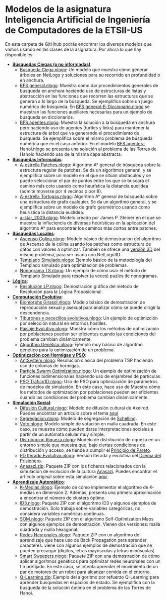 # Modelos de la asignatura Inteligencia Artificial de Ingeniería de Computadores de la ETSII-US

En esta carpeta de GitHhub podrás encontrar los diversos modelos que vamos usando en las clases de la asignatura. Por ahora lo que hay disponible es:

+ [**Búsquedas Ciegas (o no informadas)**](http://www.cs.us.es/~fsancho/?e=95):
  + [Busqueda Ciega.nlogo](https://github.com/fsancho/IA/blob/master/Busquedas%20no%20informadas/Busqueda%20Ciega.nlogo): Un modelo que muestra cómo generar árboles en NetLogo y soluciones para su recorrido en profundidad o en anchura.
  + [BFS general.nlogo](https://github.com/fsancho/IA/blob/master/Busquedas%20no%20informadas/BFS%20general.nlogo): Muestra cómo dar procedimientos generales de búsqueda en anchura haciendo uso de estructuras de listas y abstracción en las funciones que recorren las estructuras que se generan a lo largo de la búsqueda. Se ejemplifica sobre un juego numérico de búsqueda. En [BFS general-Ej Diccionario.nlogo](https://github.com/fsancho/IA/blob/master/Busquedas%20no%20informadas/BFS%20general-Ej%20Diccionario.nlogo) se muestran las funciones auxiliares necesarias para un ejemplo de búsqueda en diccionarios.
  + [BFS agentes.nlogo](https://github.com/fsancho/IA/blob/master/Busquedas%20no%20informadas/BFS%20agentes.nlogo): Muestra la solución a la búsqueda en anchura pero haciendo uso de agentes (turtles y links) para mantener la estructura de árbol que va generando el procedimiento de búsqueda. Se ejemplifica sobre el mismo problema de búsqueda numérica que en el caso anterior. En el modelo [BFS agentes-Hanoi.nlogo](https://github.com/fsancho/IA/blob/master/Busquedas%20no%20informadas/BFS%20agentes%20-%20Hanoi.nlogo) se presenta una solución al problema de las Torres de Hanoio haciendo uso de la misma capa abstracta.
+ [**Búsquedas Informadas**](http://www.cs.us.es/~fsancho/?e=62):
  + [A-estrella Patches.nlogo](https://github.com/fsancho/IA/blob/master/Busquedas%20Informadas/A-estrella%20Patches.nlogo): Algoritmo A* general de búsqueda sobre la estructura regular de patches. Se da un algoritmos general, y se ejemplifica sobre un modelo en el que se sitúan obstáculos y se puede seleccionar el par de puntos entre los que se buscará el camino más coto usando como heurística la distancia euclídea (admite moverse por 4 vecinos o por 8).
  + [A-estrella Tortugas.nlogo](https://github.com/fsancho/IA/blob/master/Busquedas%20Informadas/A-estrella%20Tortugas.nlogo): Algoritmo A* general de búsqueda sobre una estructura de grafo cualquier. Se da un algoritmo general, y se ejemplifica sobre un modelo de grafo geométrico usando como heurística la distancia euclídea.
  + [a-star_2009.nlogo](https://github.com/fsancho/IA/blob/master/Busquedas%20Informadas/a-star_2009.nlogo): Modelo creado por James P. Steiner en el que se muestra la influciencia de diversas heurísticas en la aplicación del algoritmo A* para encontrar los caminos más cortos entre patches.
+ [**Búsquedas Locales**](http://www.cs.us.es/~fsancho/?e=96):
  + [Ascenso Colina.nlogo](https://github.com/fsancho/IA/blob/master/Busquedas%20Locales/Ascenso%20Colina.nlogo): Modelo básico de demostración del algoritmo de Ascenso de la colina usando los patches como estructura de datos con valores a optimizar. También se ofrece una [versión 3D](https://github.com/fsancho/IA/blob/master/Busquedas%20Locales/Ascenso%20Colina%203D.nlogo3d) del mismo problema, para ser usada con NetLogo3D.
  + [Templado Simulado.nlogo](https://github.com/fsancho/IA/blob/master/Busquedas%20Locales/Templado%20Simulado.nlogo): Ejemplo básico de la metodología del Templado simulado para optimización de problemas.
  + [Nonograma TS.nlogo](https://github.com/fsancho/IA/blob/master/Busquedas%20Locales/Nonograma%20TS.nlogo): Un ejemplo de cómo usar el método de Templado Simulado para resolver (a veces) puzles de nonogramas.
+ [**Lógica**](http://www.cs.us.es/~fsancho/?e=120):
  + [Resolución LP.nlogo](https://github.com/fsancho/IA/blob/master/Logica/Resolucion%20LP.nlogo): Demostración gráfica del método de Resolución para la Lógica Proposicional.
+ [**Computación Evolutiva**](http://www.cs.us.es/~fsancho/?e=65):
  + [Biomorphs Girasol.nlogo](https://github.com/fsancho/IA/blob/master/Computacion%20Evolutiva/Biomorphs%20Girasol.nlogo): Modelo básico de demostración de reproducción sexual y asexual para analizar cómo se puede dirigir la descendencia.
  + [Tiburones y pececillos evolutivos.nlogo](https://github.com/fsancho/IA/blob/master/Computacion%20Evolutiva/Tiburones%20y%20pececillos%20evolutivos.nlogo): Un ejemplo de optimizción por selección natural en entornos hostiles.
  + [Paisaje Evolutivo.nlogo](https://github.com/fsancho/IA/blob/master/Computacion%20Evolutiva/Paisaje%20Evolutivo.nlogo): Muestra cómo los métodos de optimización por poblaciones pueden ser eficientes cuando las condiciones del problema cambian dinámicamente.
  + [Algoritmo Genético.nlogo](https://github.com/fsancho/IA/blob/master/Computacion%20Evolutiva/Algoritmo%20Genetico.nlogo): Ejemplo muy básico de algoritmo genético para la optimización de un problema.
+ [**Optimización con Hormigas**](http://www.cs.us.es/~fsancho/?e=71)[ **y PSO**](http://www.cs.us.es/~fsancho/?e=70):
  + [AntSystem.nlogo](https://github.com/fsancho/IA/blob/master/Optimizacion_AS_PSO/AntSystem.nlogo): Resolución clásica del problema TSP haciendo uso de colonias de hormigas.
  + [Particle Swarm Optimization.nlogo](https://github.com/fsancho/IA/blob/master/Optimizacion_AS_PSO/Particle%20Swarm%20Optimization.nlogo): Un ejemplo de optimización de funciones bidimensionales haciendo uso de enjambres de partículas.
  + [PSO Trafico1D.nlogo](https://github.com/fsancho/IA/blob/master/Optimizacion_AS_PSO/PSO%20Trafico1D.nlogo): Uso de PSO para optimización de parámetros de modelos de simulación. En este caso, hace uso de Muestra cómo los métodos de optimización por poblaciones pueden ser eficientes cuando las condiciones del problema cambian dinámicamente.
+ [**Simulación Social**](http://www.cs.us.es/~fsancho/?e=52):
  + [Difusión Cultural.nlogo](https://github.com/fsancho/IA/blob/master/Simulacion%20Social/Difusion%20Cultural.nlogo): Modelo de difusión cultural de Axelrod. Puedes encontrar un artículo sobre el tema [aquí](http://jasss.soc.surrey.ac.uk/12/1/6/appendixB/Axelrod1997.html)
  + [Segregacion.nlogo](https://github.com/fsancho/IA/blob/master/Simulacion%20Social/Segregacion.nlogo): Modelo de segregación de [Schelling](http://blog.pseudolog.com/article/el-tablero-de-ajedrez-de-thomas-schelling).
  + [Voto.nlogo](https://github.com/fsancho/IA/blob/master/Simulacion%20Social/Voto.nlogo): Modelo simple de votación en malla cuadrada. En este caso, se muestra cómo pueden darse interpretaciones sociales a partir de un autómata celular muy simple.
  + [Distribucion Riqueza.nlogo](https://github.com/fsancho/IA/blob/master/Simulacion%20Social/DistribucionRiqueza.nlogo): Modelo de distribución de riqueza en un entorno simple que muestra que, bajo ciertas condiciones de distribución y acceso, se tiende a cumplir el [Principio de Pareto](https://www.wikiwand.com/es/Principio_de_Pareto).
  + [PD Iterado Evolutivo.nlogo](https://github.com/fsancho/IA/blob/master/Simulacion%20Social/PD%20Iterado%20Evolutivo.nlogo): Versión Iterada y evolutiva del [Dilema del Prisionero](https://www.wikiwand.com/es/Dilema_del_prisionero).
  + [Anasazi.zip](https://github.com/fsancho/IA/blob/master/Simulacion%20Social/Anasazi%20NetLogo.zip): Paquete ZIP con los ficheros relacionados con la simulación de evolución de la cultura [Anasazi](https://www.wikiwand.com/es/Anasazi). Puedes encontrar el artículo original sobre esta simulación [aquí](http://jasss.soc.surrey.ac.uk/12/4/13.html).
+ [**Aprendizaje Automático**](http://www.cs.us.es/~fsancho/?e=75):
  + [K-Medias.nlogo](https://github.com/fsancho/IA/blob/master/Aprendizaje%20Automatico/K-medias2.nlogo): Ejemplo de cómo implementar el algoritmo de K-medias en dimensión 2. Además, presenta una primera aproximación a encontrar el número de clusters óptimo.
  + [ID3.nlogo](https://github.com/fsancho/IA/blob/master/Aprendizaje%20Automatico/ID3.zip): Paquete ZIP con el algoritmo ID3 y algunos ejemplos de demostración. Solo trabaja sobre variables categóricas, no considera variables numéricas continuas.
  + [SOM.nlogo](https://github.com/fsancho/IA/blob/master/Aprendizaje%20Automatico/SOM2015.zip): Paquete ZIP con el algoritmo Self-Optimization Maps con algunos ejemplos de demostración. Vienen dos versiones: malla cuadrada y malla hexagonal.
  + [Redes Neuronales.nlogo](https://github.com/fsancho/IA/blob/master/Aprendizaje%20Automatico/Redes%20Neuronales.zip): Paquete ZIP con un algoritmo de aprendizaje que hace uso de Back Propagation para aprender caracteres. viene con algunos ejemplos de demostración que se pueden precargar (dígitos, letras mayúsculas y letras minúsculas) 
  + [Smart Sweepers.nlogo](https://github.com/fsancho/IA/blob/master/Aprendizaje%20Automatico/smart_sweepers.zip): Paquete ZIP con una demostración de cómo aplicar algoritmos genéticos para optimizar redes neuronales con un fin prefijado. En este caso, se intenta aprender el movimiento de un par de motores de un robot para alcanzar comida en el entorno. 
  + [Q-Learning.zip](https://github.com/fsancho/IA/blob/master/Aprendizaje%20Automatico/QLearning%20-%20Hanoi.nlogo): Ejemplo del algoritmo por refuerzo Q-Learning para aprender busquedas en espacios de estado. Se ejemplifica con la búsqueda de la solución óptima en el problema de las Torres de Hanoi.
